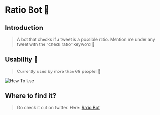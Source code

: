# Ratio Bot 🤖

## Introduction

> A bot that checks if a tweet is a possible ratio. Mention me under any tweet with the "check ratio" keyword 💫

## Usability 🤔

> Currently used by more than 68 people! 🤯

![How To Use](/images/1541111232513589248.jpg)

## Where to find it? 

> Go check it out on twitter. Here: [Ratio Bot](https://twitter.com/_ratiobot)
